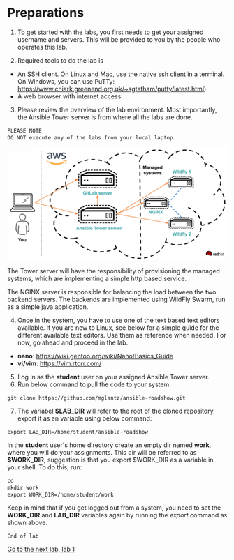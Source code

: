 # Preparations

1. To get started with the labs, you first needs to get your assigned username and servers. This will be provided to you by the people who operates this lab.

2. Required tools to do the lab is
* An SSH client. On Linux and Mac, use the native ssh client in a terminal. On Windows, you can use PuTTy: https://www.chiark.greenend.org.uk/~sgtatham/putty/latest.html)
* A web browser with internet access

3. Please review the overview of the lab environment. Most importantly, the Ansible Tower server is from where all the labs are done.
```
PLEASE NOTE
DO NOT execute any of the labs from your local laptop.
```

![Overview of lab environment](../../content/images/overview.png)

The Tower server will have the responsibility of provisioning the managed systems, which are implementing a simple http based service.

The NGINX server is responsible for balancing the load between the two backend servers. The backends are implemented using WildFly Swarm, run as a simple java application.

4. Once in the system, you have to use one of the text based text editors available. If you are new to Linux, see below for a simple guide for the different available text editors. Use them as reference when needed. For now, go ahead and proceed in the lab.

* **nano**: https://wiki.gentoo.org/wiki/Nano/Basics_Guide
* **vi/vim**: https://vim.rtorr.com/ 

5. Log in as the **student** user on your assigned Ansible Tower server.
6. Run below command to pull the code to your system:
```
git clone https://github.com/mglantz/ansible-roadshow.git
```
7. The variabel **$LAB_DIR** will refer to the root of the cloned repository, export it as an variable using below command:
```
export LAB_DIR=/home/student/ansible-roadshow
```

In the **student** user's home directory create an empty dir named **work**, where you will do your assignments. This dir will be referred to as **$WORK_DIR**, suggestion is that you export $WORK_DIR as a variable in your shell. To do this, run:
```
cd
mkdir work
export WORK_DIR=/home/student/work
```

Keep in mind that if you get logged out from a system, you need to set the **WORK_DIR** and **LAB_DIR** variables again by running the _export_ command as shown above.

```
End of lab
```
[Go to the next lab, lab 1](../lab-1/README.md)
